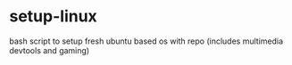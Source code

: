 # setup-linux
bash script to setup fresh ubuntu based os with repo (includes multimedia devtools and gaming)
